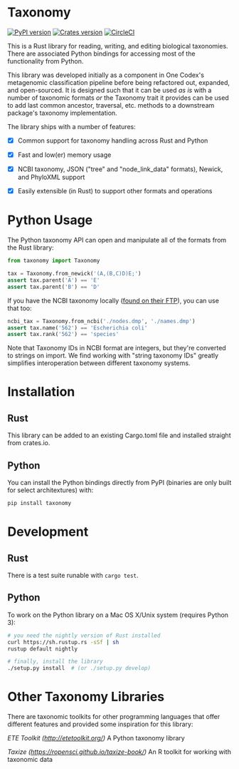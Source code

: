 # Taxonomy

[![PyPI version](https://badge.fury.io/py/taxonomy.svg)](https://pypi.org/project/taxonomy/)
[![Crates version](https://img.shields.io/crates/v/taxonomy.svg)](https://crates.io/crates/taxonomy)
[![CircleCI](https://circleci.com/gh/onecodex/taxonomy.svg?style=shield)](https://circleci.com/gh/onecodex/taxonomy)

This is a Rust library for reading, writing, and editing biological taxonomies. There are associated Python bindings for accessing most of the functionality from Python.

This library was developed initially as a component in One Codex's metagenomic classification pipeline before being refactored out, expanded, and open-sourced. It is designed such that it can be used *as is* with a number of taxonomic formats *or* the Taxonomy trait it provides can be used to add last common ancestor, traversal, etc. methods to a downstream package's taxonomy implementation.

The library ships with a number of features:
 - [X] Common support for taxonomy handling across Rust and Python
 - [X] Fast and low(er) memory usage
 - [X] NCBI taxonomy, JSON ("tree" and "node_link_data" formats), Newick, and PhyloXML support
 - [X] Easily extensible (in Rust) to support other formats and operations


# Python Usage

The Python taxonomy API can open and manipulate all of the formats from the Rust library:

```python
from taxonomy import Taxonomy

tax = Taxonomy.from_newick('(A,(B,C)D)E;')
assert tax.parent('A') == 'E'
assert tax.parent('B') == 'D'
```

If you have the NCBI taxonomy locally ([found on their FTP](ftp://ftp.ncbi.nlm.nih.gov/pub/taxonomy/taxdump.tar.gz)), you can use that too:

```python
ncbi_tax = Taxonomy.from_ncbi('./nodes.dmp', './names.dmp')
assert tax.name('562') == 'Escherichia coli'
assert tax.rank('562') == 'species'
```

Note that Taxonomy IDs in NCBI format are integers, but they're converted to strings on import. We find working with "string taxonomy IDs" greatly simplifies interoperation between different taxonomy systems.


# Installation

## Rust
This library can be added to an existing Cargo.toml file and installed straight from crates.io.

## Python
You can install the Python bindings directly from PyPI (binaries are only built for select architextures) with:
```bash
pip install taxonomy
```


# Development

## Rust
There is a test suite runable with `cargo test`.

## Python
To work on the Python library on a Mac OS X/Unix system (requires Python 3):
```bash
# you need the nightly version of Rust installed
curl https://sh.rustup.rs -sSf | sh
rustup default nightly

# finally, install the library
./setup.py install  # (or ./setup.py develop)
```


# Other Taxonomy Libraries

There are taxonomic toolkits for other programming languages that offer different features and provided some inspiration for this library:

*ETE Toolkit (http://etetoolkit.org/)* A Python taxonomy library

*Taxize (https://ropensci.github.io/taxize-book/)* An R toolkit for working with taxonomic data
